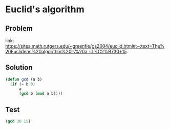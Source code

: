 # Euclid's algorithm

## Problem
link: https://sites.math.rutgers.edu/~greenfie/gs2004/euclid.html#:~:text=The%20Euclidean%20algorithm%20is%20a,=1%C2%B730+15.

## Solution
```lisp
(defun gcd (a b)
  (if (= b 0)
      a
      (gcd b (mod a b))))
```

## Test
```lisp
(gcd 30 15)
```
